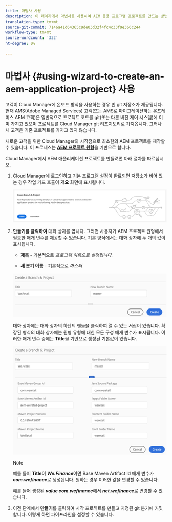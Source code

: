 ```yaml
---
title: 마법사 사용
description: 이 페이지에서 마법사를 사용하여 AEM 응용 프로그램 프로젝트를 만드는 방법을 알아봅니다.
translation-type: tm+mt
source-git-commit: 7146a41d64365c9de03d32f4fc4c33f9e366c244
workflow-type: tm+mt
source-wordcount: '332'
ht-degree: 0%

---
```



# 마법사 {#using-wizard-to-create-an-aem-application-project} 사용

고객이 Cloud Manager에 온보드 방식을 사용하는 경우 빈 git 저장소가 제공됩니다. 현재 AMS(Adobe Managed Services) 고객(또는 AMS로 마이그레이션하는 온프레미스 AEM 고객)은 일반적으로 프로젝트 코드를 git(또는 다른 버전 제어 시스템)에 이미 가지고 있으며 프로젝트를 Cloud Manager git 리포지토리로 가져옵니다. 그러나 새 고객은 기존 프로젝트를 가지고 있지 않습니다.

새로운 고객을 위한 Cloud Manager의 시작점으로 최소한의 AEM 프로젝트를 제작할 수 있습니다. 이 프로세스는 [**AEM 프로젝트 원형**](https://github.com/Adobe-Marketing-Cloud/aem-project-archetype)을 기반으로 합니다.


Cloud Manager에서 AEM 애플리케이션 프로젝트를 만들려면 아래 절차를 따르십시오.

1. Cloud Manager에 로그인하고 기본 프로그램 설정이 완료되면 저장소가 비어 있는 경우 작업 카드 호출이 **개요** 화면에 표시됩니다.

   ![](assets/image2018-10-3_14-29-44.png)

1. **만들기를 클릭하여** 대화 상자를 엽니다. 그러면 사용자가 AEM 프로젝트 원형에서 필요한 매개 변수를 제공할 수 있습니다. 기본 양식에서는 대화 상자에 두 개의 값이 표시됩니다.

   * **제목**  - 기본적으로  *프로그램 이름으로 설정됩니다.*

   * **새 분기 이름**  - 기본적으로  *마스터*

   ![](assets/screen_shot_2018-10-08at55825am.png)

   대화 상자에는 대화 상자의 하단의 핸들을 클릭하여 열 수 있는 서랍이 있습니다. 확장된 형식의 대화 상자에는 원형 유형에 대한 모든 구성 매개 변수가 표시됩니다. 이러한 매개 변수 중에는 **Title**&#x200B;을 기반으로 생성된 기본값이 있습니다.

   ![](assets/screen_shot_2018-10-08at60032am.png)

   >[!NOTE]
   >
   >예를 들어 **Title**&#x200B;이 ***We.Finance***&#x200B;이면 Base Maven Artifact Id 매개 변수가 ***com.wefinance***&#x200B;로 생성됩니다. 원하는 경우 이러한 값을 변경할 수 있습니다.
   >
   >
   >예를 들어 생성된 ***value com.wefinance***&#x200B;에서 ***net.wefinance***&#x200B;로 변경할 수 있습니다.

1. 이전 단계에서 **만들기**&#x200B;를 클릭하여 시작 프로젝트를 만들고 지정된 git 분기에 커밋합니다. 이렇게 하면 파이프라인을 설정할 수 있습니다.